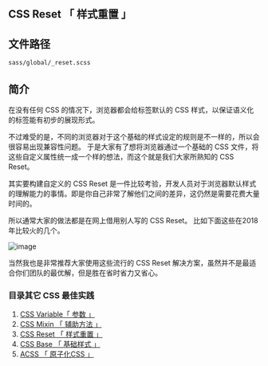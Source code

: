 ## CSS Reset 「 样式重置 」

## 文件路径

`sass/global/_reset.scss`


## 简介

在没有任何 CSS 的情况下，浏览器都会给标签默认的 CSS 样式，以保证语义化的标签能有初步的展现形式。

不过难受的是，不同的浏览器对于这个基础的样式设定的规则是不一样的，所以会很容易出现兼容性问题。
于是大家有了想将浏览器通过一个基础的 CSS 文件，将这些自定义属性统一成一个样的想法，而这个就是我们大家所熟知的 CSS Reset。

其实要构建自定义的 CSS Reset 是一件比较考验，开发人员对于浏览器默认样式的理解能力的事情。即是你自己非常了解他们之间的差异，这仍然是需要花费大量时间的。

所以通常大家的做法都是在网上借用别人写的 CSS Reset。 比如下面这些在2018年比较火的几个。

![image](https://user-images.githubusercontent.com/7261176/49325433-427cea80-f57d-11e8-983d-663c372fb40a.png)

当然我也是非常推荐大家使用这些流行的 CSS Reset 解决方案，虽然并不是最适合你们团队的最优解，但是胜在省时省力又省心。


### 目录其它 CSS 最佳实践

1. [CSS Variable「 参数 」](../css/variable) 
2. [CSS Mixin 「 辅助方法 」](../css/mixin)
3. [CSS Reset 「 样式重置 」](../css/reset)
4. [CSS Base 「 基础样式 」](../css/base)
5. [ACSS 「 原子化CSS 」](../css/acss)